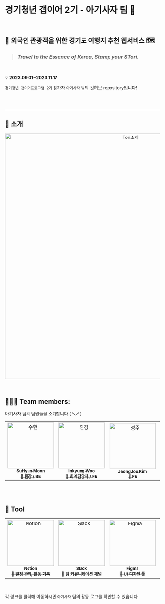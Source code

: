 # 경기청년 갭이어 2기 - 아기사자 팀 🦁
<br>

## 📍 외국인 관광객을 위한 경기도 여행지 추천 웹서비스 🗺️

> ### <i>Travel to the Essence of Korea, Stamp your S<B>Tori</B>.</i> 
<br>

💡 <b>2023.09.01~2023.11.17</b>

`경기청년 갭이어프로그램 2기` 참가자 `아기사자` 팀의 깃허브 repository입니다!

<br><br>

- - -
## 📃 소개

<p align="center">
  <img width="800" alt="Tori소개" src="https://github.com/GPYR-Tori/.github/assets/102344718/7ebf5c23-6bb7-418d-a7cd-958321b206dd">
</p>

<br>

## 🧑‍🤝‍🧑 Team members:

<!-- ALL-CONTRIBUTORS-LIST:START - Do not remove or modify this section -->
<!-- prettier-ignore-start -->
<!-- markdownlint-disable -->

아기사자 팀의 팀원들을 소개합니다 ( ˃ᴗ˂ )
<table>
  <tr>
    <td align="center">
    <a href="https://github.com/moonxxpower">
    <img src="https://avatars.githubusercontent.com/u/118599217?v=4" width="150px;" alt="수현"/>
    <br />
    <sub>
    <b>SuHyun Moon</b><br>
    <b>🌟 팀장 / BE</b>
    </sub>
    </a>
    <br />
    </td>
    <td align="center">
    <a href="https://github.com/InKyungWoo">
    <img src="https://avatars.githubusercontent.com/u/102344718?v=4" width="150px;" alt="인경"/>
    <br />
    <sub>
    <b>Inkyung Woo</b><br>
    <b>🌷 회계담당자 / FE</b>
    </sub>
    </a>
    <br />
    </td>    
    <td align="center">
    <a href="https://github.com/KimJJRoSY">
    <img src="https://avatars.githubusercontent.com/u/129376888?v=4" width="150px;" alt="정주"/>
    <br />
    <sub>
    <b>JeongJoo Kim</b><br>
    <b>🍬 FE</b>
    </sub>
    </a>
    <br />
    </td>    
    <td align="center">
    <a href="https://github.com/jiHeeFlee">
    <img src="https://avatars.githubusercontent.com/u/126383608?v=4" width="150px;" alt="지희"/>
    <br />
    <sub>
    <b>JiHee Ryu</b><br>
    <b>💟 FE </b>
    </sub>
    </a>
    <br />
    </td> <td align="center">
    <a href="https://github.com/JUNE0823">
    <img src="https://avatars.githubusercontent.com/u/142672067?v=4" width="150px;" alt="해준"/>
    <br />
    <sub>
    <b>HaeJune Jung</b><br>
    <b>🥑 BE</b>
    </sub>
    </a>
    <br />
    </td>
  </tr>
</table>

<br><br>

## 🧰 Tool

<table>
  <tr>
    <td align='center'>
    <a href='https://www.notion.so/inkyungwoo/2-Tori-22dd0a62eaf248e496873b8cd4cce7c7?pvs=4'>
    <img src='https://github.com/selfrescue/selfrescue/assets/130124454/189b7c67-88a0-49c6-9682-1aecef0533e2' width="150px;" alt="Notion"/>
    <br />
    <sub>
    <b>Notion</b><br>
    <b> 📆 일정 관리, 활동 기록</b>
    </sub>
    </a>
    <br />
    </td>
    <td align='center'>
    <img src='https://is1-ssl.mzstatic.com/image/thumb/Purple116/v4/bc/d6/b9/bcd6b9c9-766f-bd93-a4f2-cb0bc06f5431/electron.png/1200x630bb.png' width="150px;" alt="Slack"/>
    <br />
    <sub>
    <b>Slack</b><br>
    <b> 💬 팀 커뮤니케이션 채널</b>
    </sub>
    </a>
    <br />
    </td>
    <td align="center">
    <a href='https://www.figma.com/file/LKYwFq9bUbcfvNoNwLxSoC/%ED%86%A0%EB%A6%AC_%EB%94%94%EC%9E%90%EC%9D%B8draft?type=design&node-id=0%3A1&mode=design&t=T8neaQ75ZjRW57ye-1'>
    <img src='https://cdn.sanity.io/images/599r6htc/localized/46a76c802176eb17b04e12108de7e7e0f3736dc6-1024x1024.png?w=804&h=804&q=75&fit=max&auto=format' width="150px;" alt="Figma"/>
    <br />
    <sub>
    <b>Figma</b><br>
    <b> 🎨 UI 디자인 툴</b>
    </sub>
    </a>
    <br />
    </td>
    <td align="center">
    <a href='https://app.gather.town/app/L5tBTaBfHphecCvc/gapyear'>
    <img src="https://dashboard.snapcraft.io/site_media/appmedia/2022/05/gathertown_bek9UzT.png" width="150px;" alt="GatherTown"/>
    <br />
    <sub>
    <b>GatherTown</b><br>
    <b>🖥️ 비대면 회의 진행</b>
    </sub>
    </a>
    <br />
    </td>    
    <td align="center">
    <a href='https://drive.google.com/drive/folders/1xzYnY6zgMwey2DQosOS8HRyxIN1u2UKc?usp=sharing'>
    <img src="https://github.com/selfrescue/selfrescue/assets/130124454/d657cc6e-e8a1-4c48-9988-3ba3cf8f6c63" width="150px;" alt="Google Drive"/>
    <br />
    <sub>
    <b>Google Drive</b><br>
    <b> 📑 자료 관리 & 공유 </b>
    </sub>
    </a>
    <br />
    </td>
  </tr>
</table>
<br>

각 링크를 클릭해 이동하시면 `아기사자` 팀의 활동 로그를 확인할 수 있습니다!

<br>
<!-- markdownlint-restore -->
<!-- prettier-ignore-end -->

<!-- ALL-CONTRIBUTORS-LIST:END -->
